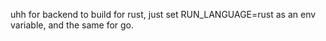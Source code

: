 uhh for backend to build for rust, just set RUN_LANGUAGE=rust as an env variable, and the same for go.